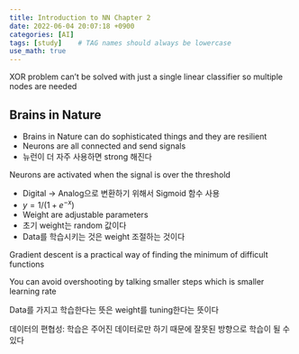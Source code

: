 ```yaml
---
title: Introduction to NN Chapter 2
date: 2022-06-04 20:07:18 +0900
categories: [AI]
tags: [study]    # TAG names should always be lowercase
use_math: true
---
```


XOR problem can’t be solved with just a single linear classifier so multiple nodes are needed

## **Brains in Nature**

- Brains in Nature can do sophisticated things and they are resilient
- Neurons are all connected and send signals
- 뉴런이 더 자주 사용하면 strong 해진다

Neurons are activated when the signal is over the threshold

- Digital → Analog으로 변환하기 위해서 Sigmoid 함수 사용
- $y = 1/(1 + e^{-x})$
- Weight are adjustable parameters
- 초기 weight는 random 값이다
- Data를 학습시키는 것은 weight 조절하는 것이다

Gradient descent is a practical way of finding the minimum of difficult functions

You can avoid overshooting by talking smaller steps which is smaller learning rate

Data를 가지고 학습한다는 뜻은 weight를 tuning한다는 뜻이다

데이터의 편협성: 학습은 주어진 데이터로만 하기 때문에 잘못된 방향으로 학습이 될 수 있다